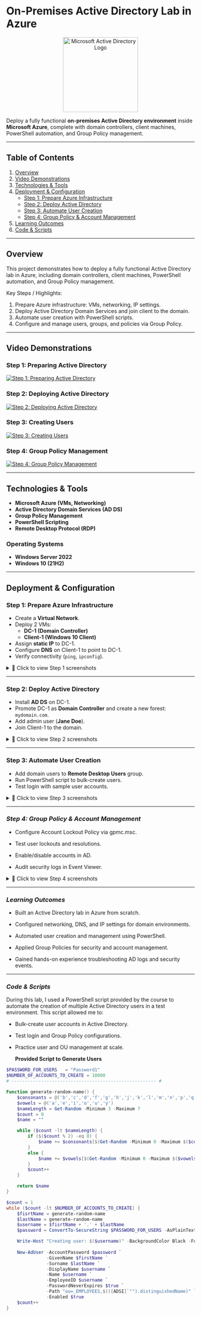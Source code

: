# On-Premises Active Directory Lab in Azure  

<p align="center">
  <img src="https://i.imgur.com/pU5A58S.png" alt="Microsoft Active Directory Logo" width="200"/>
</p>

Deploy a fully functional **on-premises Active Directory environment** inside **Microsoft Azure**, complete with domain controllers, client machines, PowerShell automation, and Group Policy management.  

---

## **Table of Contents**  
1. [Overview](#overview)  
2. [Video Demonstrations](#video-demonstrations)  
3. [Technologies & Tools](#technologies--tools)    
4. [Deployment & Configuration](#deployment--configuration)  
   - [Step 1: Prepare Azure Infrastructure](#step-1-prepare-azure-infrastructure)  
   - [Step 2: Deploy Active Directory](#step-2-deploy-active-directory)  
   - [Step 3: Automate User Creation](#step-3-automate-user-creation)  
   - [Step 4: Group Policy & Account Management](#step-4-group-policy--account-management)  
5. [Learning Outcomes](#learning-outcomes)  
6. [Code & Scripts](#code--scripts)  

---

## **Overview**

This project demonstrates how to deploy a fully functional Active Directory lab in Azure, including domain controllers, client machines, PowerShell automation, and Group Policy management.

Key Steps / Highlights:
1. Prepare Azure infrastructure: VMs, networking, IP settings.
2. Deploy Active Directory Domain Services and join client to the domain.
3. Automate user creation with PowerShell scripts.
4. Configure and manage users, groups, and policies via Group Policy.


---

## **Video Demonstrations**  

### Step 1: Preparing Active Directory  
[![Step 1: Preparing Active Directory](https://img.youtube.com/vi/LecWaZvwVhA/hqdefault.jpg)](https://youtu.be/LecWaZvwVhA)  

### Step 2: Deploying Active Directory  
[![Step 2: Deploying Active Directory](https://img.youtube.com/vi/P3ETSjE38Co/hqdefault.jpg)](https://youtu.be/P3ETSjE38Co)  

### Step 3: Creating Users  
[![Step 3: Creating Users](https://img.youtube.com/vi/9BPQEOOHzIU/hqdefault.jpg)](https://youtu.be/9BPQEOOHzIU)  

### Step 4: Group Policy Management  
[![Step 4: Group Policy Management](https://img.youtube.com/vi/u01zGACmFpI/hqdefault.jpg)](https://youtu.be/u01zGACmFpI)  

---

## **Technologies & Tools**  
- **Microsoft Azure (VMs, Networking)**  
- **Active Directory Domain Services (AD DS)**  
- **Group Policy Management**  
- **PowerShell Scripting**  
- **Remote Desktop Protocol (RDP)**  

### Operating Systems  
- **Windows Server 2022**  
- **Windows 10 (21H2)**  

---

## **Deployment & Configuration**  

### **Step 1: Prepare Azure Infrastructure**  
- Create a **Virtual Network**.  
- Deploy 2 VMs:  
  - **DC-1 (Domain Controller)**  
  - **Client-1 (Windows 10 Client)**  
- Assign **static IP** to DC-1.  
- Configure **DNS** on Client-1 to point to DC-1.  
- Verify connectivity (`ping`, `ipconfig`).  

<details>
<summary>📸 Click to view Step 1 screenshots</summary>

<img width="1600" src="https://github.com/user-attachments/assets/d55772b5-487e-4cb0-acfe-c1ade1fe2298" />  

---

<img width="1600" src="https://github.com/user-attachments/assets/3dfa1612-4449-4f86-95ba-87b924cb2b47" />  

---

<img width="1600" src="https://github.com/user-attachments/assets/bd6f8a1c-9a38-48cd-8086-4e52bd1a7631" />  

---

<img width="1600" src="https://github.com/user-attachments/assets/24fa2734-a2e1-416f-8314-adfe52de0e5f" />  

---

<img width="1600" src="https://github.com/user-attachments/assets/060bacae-a942-4499-83eb-b498f42e66ca" />  

---

<img width="1600" src="https://github.com/user-attachments/assets/a6517164-d384-4a6d-882f-44ca272329b3" />  

---

<img width="1600" src="https://github.com/user-attachments/assets/23c9d5cd-1b7d-424b-9cdb-6765eaf298a1" />  

---

<img width="1600" src="https://github.com/user-attachments/assets/2019735b-1b48-42f4-a2b5-ec3e77d792c8" />  

</details> 


---

### **Step 2: Deploy Active Directory**  
- Install **AD DS** on DC-1.  
- Promote DC-1 as **Domain Controller** and create a new forest: `mydomain.com`.  
- Add admin user (**Jane Doe**).  
- Join Client-1 to the domain.  

<details>
<summary>📸 Click to view Step 2 screenshots</summary>

<img width="1600" src="https://github.com/user-attachments/assets/5ee9be30-733d-48ec-9f06-9015fffe9d38" />  

---

<img width="1600" src="https://github.com/user-attachments/assets/6888f45c-29e9-46f3-a149-eced6b29cc5a" />  

---

<img width="1600" src="https://github.com/user-attachments/assets/291f86d2-4081-433e-8f10-b31a1aa74bb6" />  

---

<img width="1600" src="https://github.com/user-attachments/assets/894bf2c8-733d-40c4-ad89-e47e59bcc14f" />  

---

<img width="1600" src="https://github.com/user-attachments/assets/dce8cb50-2e26-41e8-b4da-ad472b056b88" />  

---

<img width="1600" src="https://github.com/user-attachments/assets/9524fabb-980c-451d-98b5-54801c363585" />  

---

<img width="1600" src="https://github.com/user-attachments/assets/de0efa17-116a-419b-ba6f-8155c4cb942e" />  

</details>  



---


### **Step 3: Automate User Creation**  
- Add domain users to **Remote Desktop Users** group.  
- Run PowerShell script to bulk-create users.  
- Test login with sample user accounts.

<details>
<summary>📸 Click to view Step 3 screenshots</summary>

<img width="1600" src="https://github.com/user-attachments/assets/0a61881b-dd78-47ee-984c-0894681b19fd" />  

---

<img width="1600" src="https://github.com/user-attachments/assets/1b48f07b-c7f2-4eda-8733-28e03a03f716" />  

---

<img width="1600" src="https://github.com/user-attachments/assets/2206ac3d-3da2-4036-95c6-5d0302204d91" />  

---

<img width="1600" src="https://github.com/user-attachments/assets/c804a2f0-d4eb-4771-9557-6356f768134e" />  

</details>


---

### ***Step 4: Group Policy & Account Management***
- Configure Account Lockout Policy via gpmc.msc.

- Test user lockouts and resolutions.

- Enable/disable accounts in AD.

- Audit security logs in Event Viewer.

<details>
<summary>📸 Click to view Step 4 screenshots</summary>

<img width="1600" src="https://github.com/user-attachments/assets/34af0a1c-964d-4cb8-be65-8f18c8579f6c" /> 

---

<img width="1600" src="https://github.com/user-attachments/assets/050df9ef-987e-4a4a-aea2-6abe38043649" />  

---

<img width="1600" src="https://github.com/user-attachments/assets/4f8ac407-d5af-4910-80ca-00641995f28b" />  

---

<img width="1600" src="https://github.com/user-attachments/assets/192b9e7e-186c-441a-9ab0-10afb3e024c7" />  

---

<img width="1600" src="https://github.com/user-attachments/assets/368a787c-9b71-4c5d-a7d6-ef5a50b5bbb2" />  

---

<img width="1600" src="https://github.com/user-attachments/assets/4f1294b2-7252-4086-b64f-b825d06796d8" />  

</details>  


---



### ***Learning Outcomes***
- Built an Active Directory lab in Azure from scratch.

- Configured networking, DNS, and IP settings for domain environments.

- Automated user creation and management using PowerShell.

- Applied Group Policies for security and account management.

- Gained hands-on experience troubleshooting AD logs and security events.


---



### ***Code & Scripts***

During this lab, I used a PowerShell script provided by the course to automate the creation of multiple Active Directory users in a test environment. This script allowed me to:

- Bulk-create user accounts in Active Directory.
- Test login and Group Policy configurations.
- Practice user and OU management at scale.

  **Provided Script to Generate Users**

  
```powershell
$PASSWORD_FOR_USERS   = "Password1"
$NUMBER_OF_ACCOUNTS_TO_CREATE = 10000
# ------------------------------------------------------ #

Function generate-random-name() {
    $consonants = @('b','c','d','f','g','h','j','k','l','m','n','p','q','r','s','t','v','w','x','z')
    $vowels = @('a','e','i','o','u','y')
    $nameLength = Get-Random -Minimum 3 -Maximum 7
    $count = 0
    $name = ""

    while ($count -lt $nameLength) {
        if ($($count % 2) -eq 0) {
            $name += $consonants[$(Get-Random -Minimum 0 -Maximum $($consonants.Count - 1))]
        }
        else {
            $name += $vowels[$(Get-Random -Minimum 0 -Maximum $($vowels.Count - 1))]
        }
        $count++
    }

    return $name
}

$count = 1
while ($count -lt $NUMBER_OF_ACCOUNTS_TO_CREATE) {
    $fisrtName = generate-random-name
    $lastName = generate-random-name
    $username = $fisrtName + '.' + $lastName
    $password = ConvertTo-SecureString $PASSWORD_FOR_USERS -AsPlainText -Force

    Write-Host "Creating user: $($username)" -BackgroundColor Black -ForegroundColor Cyan
    
    New-AdUser -AccountPassword $password `
               -GivenName $firstName `
               -Surname $lastName `
               -DisplayName $username `
               -Name $username `
               -EmployeeID $username `
               -PasswordNeverExpires $true `
               -Path "ou=_EMPLOYEES,$(([ADSI]`"").distinguishedName)" `
               -Enabled $true
    $count++
}









